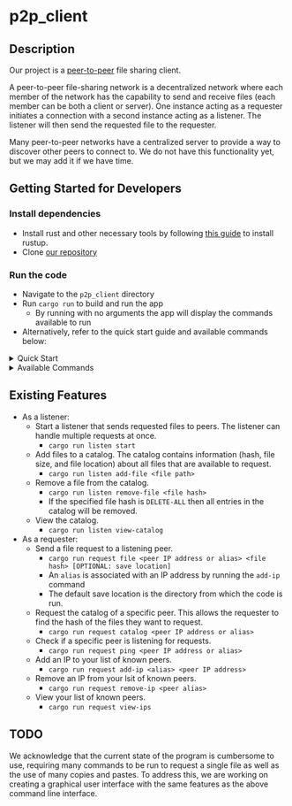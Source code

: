 # p2p_client

## Description
Our project is a [peer-to-peer](https://en.wikipedia.org/wiki/Peer-to-peer) file sharing client.

A peer-to-peer file-sharing network is a decentralized network where each member of the network has the capability to send and receive files (each member can be both a client or server). One instance acting as a requester initiates a connection with a second instance acting as a listener. The listener will then send the requested file to the requester. 

Many peer-to-peer networks have a centralized server to provide a way to discover other peers to connect to. We do not have this functionality yet, but we may add it if we have time. 


## Getting Started for Developers
### Install dependencies
- Install rust and other necessary tools by following [this guide](https://doc.rust-lang.org/book/ch01-01-installation.html) to install rustup.
- Clone [our repository](https://github.com/rubenboero21/cs347)

### Run the code
- Navigate to the `p2p_client` directory
- Run `cargo run` to build and run the app
  - By running with no arguments the app will display the commands available to run
- Alternatively, refer to the quick start guide and available commands below:

<details>
<summary>Quick Start</summary>

### Sending Files
1. Choose a file that you want to make available to download
2. Add the file to your catalog with `cargo run listen add-file <file path>`
3. Start listening for incoming requests with `cargo run listen start`

### Downloading Files
1. Get the IP address of the peer you want to request a file from
2. Check they are online with `cargo run request ping <IP address>`
3. If they are online, figure out what files they have available for download with `cargo run request catalog <IP address>`
4. Choose one of the files they have available, and copy its hash
5. Request the file (and optionally choose where to save it) with `cargo run request file <IP address> <file hash> [save path]`
</details>

<details>
<summary>Available Commands</summary>

### `listen` subcommand
  - Listen for incoming file requests:
    - `cargo run listen start`
  - Add a file to your local catalog of files available to download:
    - `cargo run listen add-file <path to file>`
  - Remove a file from your local catalog:
    - `cargo run listen remove-file <file hash>`
  - View your local catalog:
    - `cargo run listen view-catalog`
### `request` subcommand
  - Send a file request to a listening peer:
    - `cargo run request file <peer IP address or alias> <file hash> [OPTIONAL: save location]`
      - An `alias` is associated with an IP address by running the `add-ip` command
  - Request the catalog of a specific peer:
    - `cargo run request catalog <peer IP address or alias>`
    - An `alias` is associated with an IP address by running the `add-ip` command
  - Check if a specific peer is up and listening for requests:
    - `cargo run request ping <peer IP address or alias>`
      - An `alias` is associated with an IP address by running the `add-ip` command
  - Add an IP to your list of known peers:
    - `cargo run request add-ip <alias> <peer IP address>`
  - Remove an IP from your list of known peers:
    - `cargo run request remove-ip <peer alias>`
  - View your local list of known peers:
    - `cargo run request view-ips`
</details>


## Existing Features
- As a listener: 
  - Start a listener that sends requested files to peers. The listener can handle multiple requests at once.   
    - `cargo run listen start`
  - Add files to a catalog. The catalog contains information (hash, file size, and file location) about all files that are available to request.
    - `cargo run listen add-file <file path>`
  - Remove a file from the catalog.
    - `cargo run listen remove-file <file hash>`
    - If the specified file hash is `DELETE-ALL` then all entries in the catalog will be removed.
  - View the catalog.
    - `cargo run listen view-catalog`
- As a requester:
  - Send a file request to a listening peer.
    - `cargo run request file <peer IP address or alias> <file hash> [OPTIONAL: save location]`
    - An `alias` is associated with an IP address by running the `add-ip` command
    - The default save location is the directory from which the code is run.
  - Request the catalog of a specific peer. This allows the requester to find the hash of the files they want to request.
    - `cargo run request catalog <peer IP address or alias>`
  - Check if a specific peer is listening for requests.
    - `cargo run request ping <peer IP address or alias>`
  - Add an IP to your list of known peers.
    - `cargo run request add-ip <alias> <peer IP address>`
  - Remove an IP from your lsit of known peers.
    - `cargo run request remove-ip <peer alias>`
  - View your list of known peers.
    - `cargo run request view-ips`

## TODO
We acknowledge that the current state of the program is cumbersome to use, requiring many commands to be run to request a single file as well as the use of many copies and pastes. To address this, we are working on creating a graphical user interface with the same features as the above command line interface. 